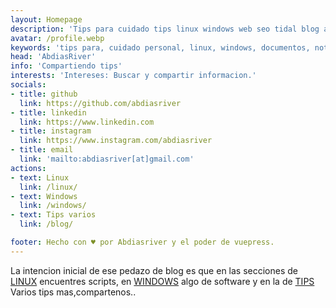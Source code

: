 ```yaml
---
layout: Homepage
description: 'Tips para cuidado tips linux windows web seo tidal blog apunes notas sobre educacion trucos'
avatar: /profile.webp
keywords: 'tips para, cuidado personal, linux, windows, documentos, notas, utilidades, web github codigo video comparto tidal'
head: 'AbdiasRiver'
info: 'Compartiendo tips'
interests: 'Intereses: Buscar y compartir informacion.'
socials:
- title: github
  link: https://github.com/abdiasriver
- title: linkedin
  link: https://www.linkedin.com
- title: instagram
  link: https://www.instagram.com/abdiasriver
- title: email
  link: 'mailto:abdiasriver[at]gmail.com'
actions:
- text: Linux
  link: /linux/
- text: Windows
  link: /windows/
- text: Tips varios
  link: /blog/

footer: Hecho con ♥ por Abdiasriver y el poder de vuepress.
---
```


La intencion inicial de ese pedazo de blog es que en las secciones de [LINUX](/linux/) encuentres scripts, en [WINDOWS](/windows/) algo de software y en la de [TIPS](/blog/) Varios tips mas,compartenos.. 